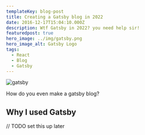 ```yaml
---
templateKey: blog-post
title: Creating a Gatsby blog in 2022
date: 2016-12-17T15:04:10.000Z
description: Wtf Gatsby in 2022? you need help sir!
featuredpost: true
hero_image: ../img/gatsby.png
hero_image_alt: Gatsby Logo
tags:
  - React
  - Blog
  - Gatsby
---
```


![gatsby](/img/gatsby.png)

How do you even make a gatsby blog?

## Why I used Gatsby

// TODO set this up later
